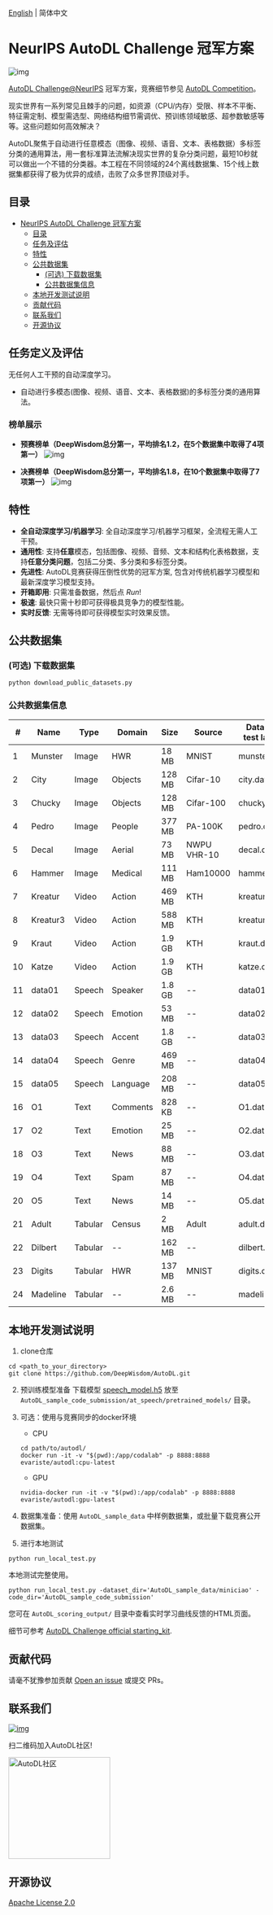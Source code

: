[English](./README_ENG.md) | 简体中文

# NeurIPS AutoDL Challenge 冠军方案

![img](./autodl_logo_full.png)

[AutoDL Challenge@NeurIPS](https://autodl.chalearn.org/neurips2019) 冠军方案，竞赛细节参见 [AutoDL Competition](https://autodl.lri.fr/competitions/162)。

现实世界有一系列常见且棘手的问题，如资源（CPU/内存）受限、样本不平衡、特征需定制、模型需选型、网络结构细节需调优、预训练领域敏感、超参数敏感等等。这些问题如何高效解决？

AutoDL聚焦于自动进行任意模态（图像、视频、语音、文本、表格数据）多标签分类的通用算法，用一套标准算法流解决现实世界的复杂分类问题，最短10秒就可以做出一个不错的分类器。本工程在不同领域的24个离线数据集、15个线上数据集都获得了极为优异的成绩，击败了众多世界顶级对手。

## 目录
<!-- TOC -->

- [NeurIPS AutoDL Challenge 冠军方案](#autodl-challenge-冠军方案)
    - [目录](#目录)
    - [任务及评估](#任务及评估)
    - [特性](#特性)
    - [公共数据集](#公共数据集)
        - [(可选) 下载数据集](#可选-下载数据集)
        - [公共数据集信息](#公共数据集信息)
    - [本地开发测试说明](#本地开发测试说明)
    - [贡献代码](#贡献代码)
    - [联系我们](#联系我们)
    - [开源协议](#开源协议)

<!-- /TOC -->


## 任务定义及评估
无任何人工干预的自动深度学习。
- 自动进行多模态(图像、视频、语音、文本、表格数据)的多标签分类的通用算法。

### 榜单展示
- **预赛榜单（DeepWisdom总分第一，平均排名1.2，在5个数据集中取得了4项第一）**
![img](./feedback-lb.png)

- **决赛榜单（DeepWisdom总分第一，平均排名1.8，在10个数据集中取得了7项第一）**
![img](./final-lb-visual.png)

## 特性 
- **全自动深度学习/机器学习**: 全自动深度学习/机器学习框架，全流程无需人工干预。
- **通用性**: 支持**任意**模态，包括图像、视频、音频、文本和结构化表格数据，支持**任意分类问题**，包括二分类、多分类和多标签分类。
- **先进性**: AutoDL竞赛获得压倒性优势的冠军方案, 包含对传统机器学习模型和最新深度学习模型支持。
- **开箱即用**: 只需准备数据，然后点 *Run*!
- **极速**: 最快只需十秒即可获得极具竞争力的模型性能。
- **实时反馈**: 无需等待即可获得模型实时效果反馈。


## 公共数据集
### (可选) 下载数据集
```bash
python download_public_datasets.py
```

### 公共数据集信息
| #   | Name     | Type    | Domain   | Size   | Source      | Data (w/o test labels) | Test labels       |
| --- | -------- | ------- | -------- | ------ | ----------- | ---------------------- | ----------------- |
| 1   | Munster  | Image   | HWR      | 18 MB  | MNIST       | munster.data           | munster.solution  |
| 2   | City     | Image   | Objects  | 128 MB | Cifar-10    | city.data              | city.solution     |
| 3   | Chucky   | Image   | Objects  | 128 MB | Cifar-100   | chucky.data            | chucky.solution   |
| 4   | Pedro    | Image   | People   | 377 MB | PA-100K     | pedro.data             | pedro.solution    |
| 5   | Decal    | Image   | Aerial   | 73 MB  | NWPU VHR-10 | decal.data             | decal.solution    |
| 6   | Hammer   | Image   | Medical  | 111 MB | Ham10000    | hammer.data            | hammer.solution   |
| 7   | Kreatur  | Video   | Action   | 469 MB | KTH         | kreatur.data           | kreatur.solution  |
| 8   | Kreatur3 | Video   | Action   | 588 MB | KTH         | kreatur3.data          | kreatur3.solution |
| 9   | Kraut    | Video   | Action   | 1.9 GB | KTH         | kraut.data             | kraut.solution    |
| 10  | Katze    | Video   | Action   | 1.9 GB | KTH         | katze.data             | katze.solution    |
| 11  | data01   | Speech  | Speaker  | 1.8 GB | --          | data01.data            | data01.solution   |
| 12  | data02   | Speech  | Emotion  | 53 MB  | --          | data02.data            | data02.solution   |
| 13  | data03   | Speech  | Accent   | 1.8 GB | --          | data03.data            | data03.solution   |
| 14  | data04   | Speech  | Genre    | 469 MB | --          | data04.data            | data04.solution   |
| 15  | data05   | Speech  | Language | 208 MB | --          | data05.data            | data05.solution   |
| 16  | O1       | Text    | Comments | 828 KB | --          | O1.data                | O1.solution       |
| 17  | O2       | Text    | Emotion  | 25 MB  | --          | O2.data                | O2.solution       |
| 18  | O3       | Text    | News     | 88 MB  | --          | O3.data                | O3.solution       |
| 19  | O4       | Text    | Spam     | 87 MB  | --          | O4.data                | O4.solution       |
| 20  | O5       | Text    | News     | 14 MB  | --          | O5.data                | O5.solution       |
| 21  | Adult    | Tabular | Census   | 2 MB   | Adult       | adult.data             | adult.solution    |
| 22  | Dilbert  | Tabular | --       | 162 MB | --          | dilbert.data           | dilbert.solution  |
| 23  | Digits   | Tabular | HWR      | 137 MB | MNIST       | digits.data            | digits.solution   |
| 24  | Madeline | Tabular | --       | 2.6 MB | --          | madeline.data          | madeline.solution |


## 本地开发测试说明
1. clone仓库 
```
cd <path_to_your_directory>
git clone https://github.com/DeepWisdom/AutoDL.git
```
2. 预训练模型准备
下载模型 [speech_model.h5](https://github.com/DeepWisdom/AutoDL/releases/download/opensource/thin_resnet34.h5) 放至 `AutoDL_sample_code_submission/at_speech/pretrained_models/` 目录。

3. 可选：使用与竞赛同步的docker环境 
    - CPU
    ```
    cd path/to/autodl/
    docker run -it -v "$(pwd):/app/codalab" -p 8888:8888 evariste/autodl:cpu-latest
    ```
    - GPU
    ```
    nvidia-docker run -it -v "$(pwd):/app/codalab" -p 8888:8888 evariste/autodl:gpu-latest
    ```
4. 数据集准备：使用 `AutoDL_sample_data` 中样例数据集，或批量下载竞赛公开数据集。

5. 进行本地测试
```
python run_local_test.py
```
本地测试完整使用。
```
python run_local_test.py -dataset_dir='AutoDL_sample_data/miniciao' -code_dir='AutoDL_sample_code_submission'
```
您可在 `AutoDL_scoring_output/` 目录中查看实时学习曲线反馈的HTML页面。

细节可参考 [AutoDL Challenge official starting_kit](https://github.com/zhengying-liu/autodl_starting_kit_stable).


## 贡献代码 

请毫不犹豫参加贡献 [Open an issue](https://github.com/DeepWisdom/AutoDL/issues/new) 或提交 PRs。

## 联系我们 

[![img](https://github.com/DeepWisdom/AutoDL/blob/master/deepwisdom-logo-white.svg "title")](http://fuzhi.ai/)

扫二维码加入AutoDL社区!

<img src="./WechatIMG15.png" width = "200" height = "200" alt="AutoDL社区" align=center />

## 开源协议 
[Apache License 2.0](https://github.com/DeepWisdom/AutoDL/blob/master/LICENSE)
